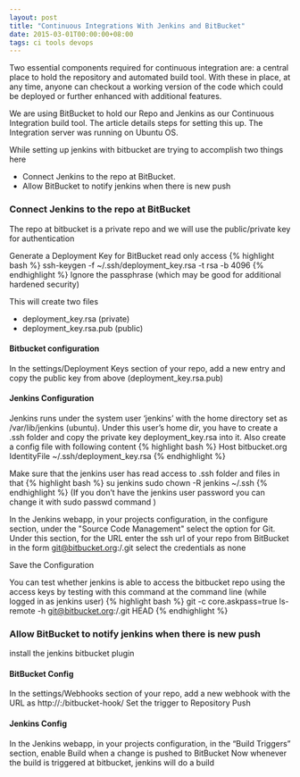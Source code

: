 ```yaml
---
layout: post
title: "Continuous Integrations With Jenkins and BitBucket"
date: 2015-03-01T00:00:00+08:00
tags: ci tools devops
---
```

Two essential components required for continuous integration are:  a central place to hold the repository and automated build tool. With these in place, at any time, anyone can checkout a working version of the code which could be deployed or further enhanced with additional features. 

We are using BitBucket to hold our Repo and Jenkins as our Continuous Integration build tool. The article details steps for setting this up. The Integration server was running on Ubuntu OS.

While setting up jenkins with bitbucket are trying to accomplish two things here

- Connect Jenkins to the repo at BitBucket. 
- Allow BitBucket to notify jenkins when there is new push

### Connect Jenkins to the repo at BitBucket ###

The repo at bitbucket is a private repo and we will use the public/private key for authentication

Generate a Deployment Key for BitBucket read only access 
{% highlight bash %}
ssh-keygen -f ~/.ssh/deployment_key.rsa -t rsa -b 4096
{% endhighlight %}
Ignore the passphrase (which may be good for additional hardened security)

This will create two files

- deployment_key.rsa (private)
- deployment_key.rsa.pub (public)

#### Bitbucket configuration ####
In the settings/Deployment Keys  section of your repo, add a new entry and copy the public key from above (deployment_key.rsa.pub)

#### Jenkins Configuration ####
Jenkins runs under the system user ‘jenkins’ with the home directory set as /var/lib/jenkins (ubuntu). Under this user’s home dir, you have to create a .ssh folder and copy the private key deployment_key.rsa into it. Also create a config file with following content
{% highlight bash %}
Host bitbucket.org
    IdentityFile ~/.ssh/deployment_key.rsa
{% endhighlight %}

Make sure that the jenkins user has read access to .ssh folder and files in that
{% highlight bash %}
su jenkins
sudo chown -R jenkins ~/.ssh
{% endhighlight %}
(If you don’t have the jenkins user password you can change it with sudo passwd command )

In the Jenkins webapp, in your projects configuration, in the configure section, under the "Source Code Management" select the option for Git. Under this section,
for the URL enter the ssh url of your repo from  BitBucket in the form
 git@bitbucket.org:<username>/<project>.git 
select the credentials as none

Save the Configuration

You can test whether jenkins is able to access the bitbucket repo using the access keys by testing with this command at the command line (while logged in as jenkins user)
{% highlight bash %}
git -c core.askpass=true ls-remote -h git@bitbucket.org:<username>/<project>.git  HEAD
{% endhighlight %}

### Allow BitBucket to notify jenkins when there is new push ###

install the jenkins bitbucket plugin

#### BitBucket Config ####
In the settings/Webhooks  section of your repo, add a new webhook with the URL as
http://<jenkins domain>:<port>/bitbucket-hook/
Set the trigger to Repository Push

#### Jenkins Config ####
In the Jenkins webapp, in your projects configuration, in the  “Build Triggers” section, enable Build when a change is pushed to BitBucket
Now whenever the build is triggered at bitbucket, jenkins will do a build


